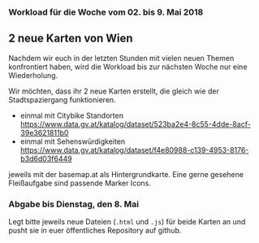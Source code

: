 ### Workload für die Woche vom 02. bis 9. Mai 2018

## 2 neue Karten von Wien

Nachdem wir euch in der letzten Stunden mit vielen neuen Themen konfrontiert
haben, wird die Workload bis zur nächsten Woche nur eine Wiederholung.

Wir möchten, dass ihr 2 neue Karten erstellt, die gleich wie der
Stadtspaziergang funktionieren.

* einmal mit Citybike Standorten <https://www.data.gv.at/katalog/dataset/523ba2e4-8c55-4dde-8acf-39e3621811b0>
* einmal mit Sehenswürdigkeiten <https://www.data.gv.at/katalog/dataset/f4e80988-c139-4953-8176-b3d6d03f6449>

jeweils mit der basemap.at als Hintergrundkarte. Eine gerne gesehene
Fleißaufgabe sind passende Marker Icons.


### Abgabe bis Dienstag, den 8. Mai

Legt bitte jeweils neue Dateien (`.html` und `.js`) für beide Karten an und
pusht sie in euer öffentliches Repository auf github.
